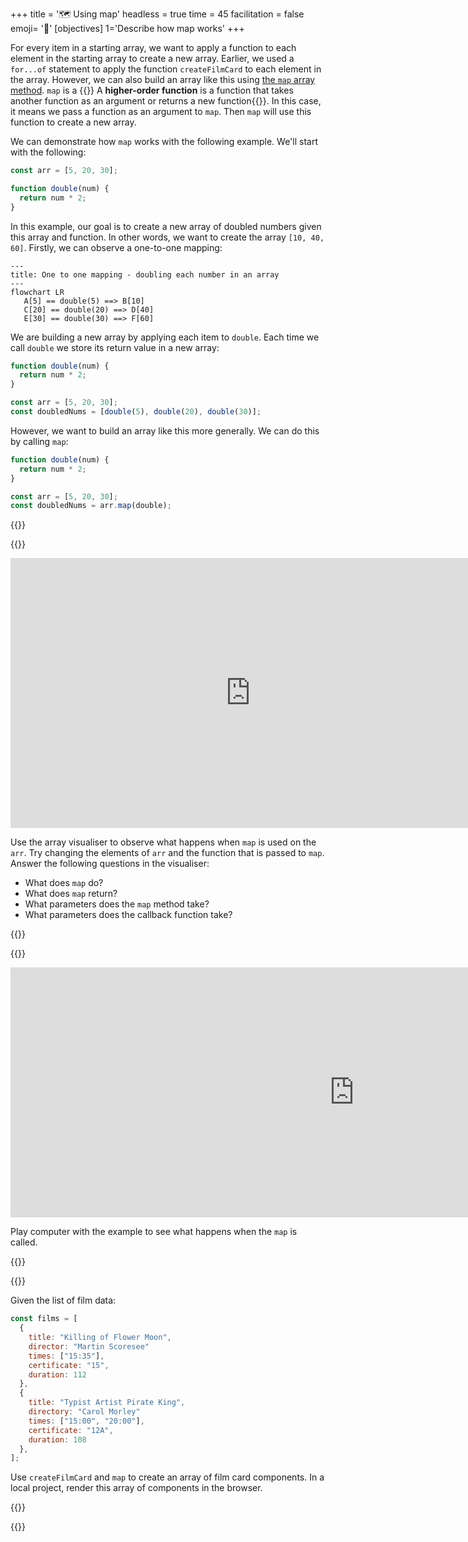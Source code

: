 +++
title = '🗺️ Using map'
headless = true
time = 45
facilitation = false
emoji= '🧩'
[objectives]
    1='Describe how map works'
+++

For every item in a starting array, we want to apply a function to each element in the starting array to create a new array. Earlier, we used a `for...of` statement to apply the function `createFilmCard` to each element in the array. However, we can also build an array like this using [the `map` array method](https://developer.mozilla.org/en-US/docs/Web/JavaScript/Reference/Global_Objects/Array/map). `map` is a {{<tooltip title="higher order function">}} A **higher-order function** is a function that takes another function as an argument or returns a new function{{</tooltip>}}. In this case, it means we pass a function as an argument to `map`. Then `map` will use this function to create a new array.

We can demonstrate how `map` works with the following example. We'll start with the following:

```js
const arr = [5, 20, 30];

function double(num) {
  return num * 2;
}
```

In this example, our goal is to create a new array of doubled numbers given this array and function. In other words, we want to create the array `[10, 40, 60]`. Firstly, we can observe a one-to-one mapping:

```mermaid
---
title: One to one mapping - doubling each number in an array
---
flowchart LR
   A[5] == double(5) ==> B[10]
   C[20] == double(20) ==> D[40]
   E[30] == double(30) ==> F[60]
```

We are building a new array by applying each item to `double`. Each time we call `double` we store its return value in a new array:

```js
function double(num) {
  return num * 2;
}

const arr = [5, 20, 30];
const doubledNums = [double(5), double(20), double(30)];
```

However, we want to build an array like this more generally.
We can do this by calling `map`:

```js {linenos=table,hl_lines=["6"], linenostart=1}
function double(num) {
  return num * 2;
}

const arr = [5, 20, 30];
const doubledNums = arr.map(double);
```

{{<tabs name="Explore map">}}

{{<tab name="🎨 Array visualiser">}}

<iframe title="array-visualiser" width="768" height="432" src="https://array-visualizer.codeyourfuture.io/" frameborder="0" scrolling="no" allow="fullscreen; clipboard-read; clipboard-write" allowfullscreen></iframe>

Use the array visualiser to observe what happens when `map` is used on the `arr`. Try changing the elements of `arr` and the function that is passed to `map`. Answer the following questions in the visualiser:

- What does `map` do?
- What does `map` return?
- What parameters does the `map` method take?
- What parameters does the callback function take?

{{</tab>}}

{{<tab name="🎮 Play computer">}}

<iframe title="play-computer-arrays" width="1100" height="400" frameborder="0" src="https://pythontutor.com/iframe-embed.html#code=function%20double%28num%29%20%7B%0A%20%20return%20num%20*%202%3B%0A%7D%0A%0Aconst%20arr%20%3D%20%5B5,%2020,%2030%5D%3B%0Aconst%20doubledNums%20%3D%20arr.map%28double%29%3B&codeDivHeight=400&codeDivWidth=350&cumulative=false&curInstr=0&heapPrimitives=nevernest&origin=opt-frontend.js&py=js&rawInputLstJSON=%5B%5D&textReferences=false"> </iframe>

Play computer with the example to see what happens when the `map` is called.

{{</tab>}}

{{<tab name="🔨Implement">}}

Given the list of film data:

```js
const films = [
  {
    title: "Killing of Flower Moon",
    director: "Martin Scoresee"
    times: ["15:35"],
    certificate: "15",
    duration: 112
  },
  {
    title: "Typist Artist Pirate King",
    directory: "Carol Morley"
    times: ["15:00", "20:00"],
    certificate: "12A",
    duration: 108
  },
];
```

Use `createFilmCard` and `map` to create an array of film card components. In a local project, render this array of components in the browser.

{{</tab>}}

{{</tabs>}}
